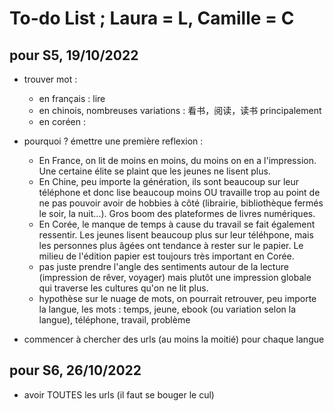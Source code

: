 # To-do List ; Laura = L, Camille = C

## pour S5, 19/10/2022
- trouver mot :
    - en français : lire
    - en chinois, nombreuses variations : 看书，阅读，读书    principalement
    - en coréen : 

- pourquoi ? émettre une première reflexion :
    - En France, on lit de moins en moins, du moins on en a l'impression. Une certaine élite se plaint que les jeunes ne lisent plus. 
    - En Chine, peu importe la génération, ils sont beaucoup sur leur téléphone et donc lise beaucoup moins OU travaille trop au point de ne pas pouvoir avoir de hobbies à côté (librairie, bibliothèque fermés le soir, la nuit...). Gros boom des plateformes de livres numériques. 
    - En Corée, le manque de temps à cause du travail se fait également ressentir. Les jeunes lisent beaucoup plus sur leur téléhpone, mais les personnes plus âgées ont tendance à rester sur le papier. Le milieu de l'édition papier est toujours très important en Corée. 
    - pas juste prendre l'angle des sentiments autour de la lecture (impression de rêver, voyager) mais plutôt une impression globale qui traverse les cultures qu'on ne lit plus. 
    - hypothèse sur le nuage de mots, on pourrait retrouver, peu importe la langue, les mots : temps, jeune, ebook (ou variation selon la langue), téléphone, travail, problème

- commencer à chercher des urls (au moins la moitié) pour chaque langue

## pour S6, 26/10/2022
- avoir TOUTES les urls (il faut se bouger le cul)
